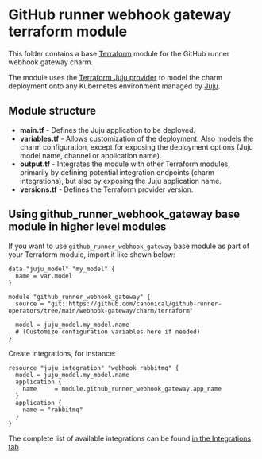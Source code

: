 # GitHub runner webhook gateway terraform module

This folder contains a base [Terraform][Terraform] module for the GitHub runner webhook gateway charm.

The module uses the [Terraform Juju provider][Terraform Juju provider] to model the charm
deployment onto any Kubernetes environment managed by [Juju][Juju].

## Module structure

- **main.tf** - Defines the Juju application to be deployed.
- **variables.tf** - Allows customization of the deployment. Also models the charm configuration,
  except for exposing the deployment options (Juju model name, channel or application name).
- **output.tf** - Integrates the module with other Terraform modules, primarily
  by defining potential integration endpoints (charm integrations), but also by exposing
  the Juju application name.
- **versions.tf** - Defines the Terraform provider version.

## Using github_runner_webhook_gateway base module in higher level modules

If you want to use `github_runner_webhook_gateway` base module as part of your Terraform module, import it
like shown below:

```text
data "juju_model" "my_model" {
  name = var.model
}

module "github_runner_webhook_gateway" {
  source = "git::https://github.com/canonical/github-runner-operators/tree/main/webhook-gateway/charm/terraform"

  model = juju_model.my_model.name
  # (Customize configuration variables here if needed)
}
```

Create integrations, for instance:

```text
resource "juju_integration" "webhook_rabbitmq" {
  model = juju_model.my_model.name
  application {
    name     = module.github_runner_webhook_gateway.app_name
  }
  application {
    name = "rabbitmq"
  }
}
```

The complete list of available integrations can be found [in the Integrations tab][github_runner_webhook_gateway-integrations].

[Terraform]: https://developer.hashicorp.com/terraform
[Terraform Juju provider]: https://registry.terraform.io/providers/juju/juju/latest
[Juju]: https://juju.is
[github_runner_webhook_gateway-integrations]: https://charmhub.io/github_runner_webhook_gateway/integrations
